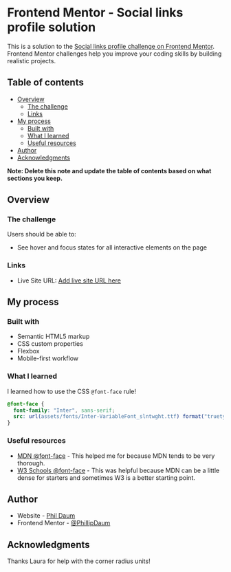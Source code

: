 # Frontend Mentor - Social links profile solution

This is a solution to the [Social links profile challenge on Frontend Mentor](https://www.frontendmentor.io/challenges/social-links-profile-UG32l9m6dQ). Frontend Mentor challenges help you improve your coding skills by building realistic projects. 

## Table of contents

- [Overview](#overview)
  - [The challenge](#the-challenge)
  - [Links](#links)
- [My process](#my-process)
  - [Built with](#built-with)
  - [What I learned](#what-i-learned)
  - [Useful resources](#useful-resources)
- [Author](#author)
- [Acknowledgments](#acknowledgments)

**Note: Delete this note and update the table of contents based on what sections you keep.**

## Overview

### The challenge

Users should be able to:

- See hover and focus states for all interactive elements on the page

### Links

- Live Site URL: [Add live site URL here](https://phillipdaum.github.io/social-links-profile-main/)

## My process

### Built with

- Semantic HTML5 markup
- CSS custom properties
- Flexbox
- Mobile-first workflow

### What I learned

I learned how to use the CSS `@font-face` rule!

```css
@font-face {
  font-family: "Inter", sans-serif;
  src: url(assets/fonts/Inter-VariableFont_slntwght.ttf) format("truetype"),
}
```

### Useful resources

- [MDN @font-face](https://developer.mozilla.org/en-US/docs/Web/CSS/@font-face) - This helped me for because MDN tends to be very thorough. 
- [W3 Schools @font-face](https://www.w3schools.com/cssref/atrule_font-face.php) - This was helpful because MDN can be a little dense for starters and sometimes W3 is a better starting point. 

## Author

- Website - [Phil Daum](https://phildaum.co/)
- Frontend Mentor - [@PhillipDaum](https://www.frontendmentor.io/profile/PhillipDaum)

## Acknowledgments
Thanks Laura for help with the corner radius units! 
